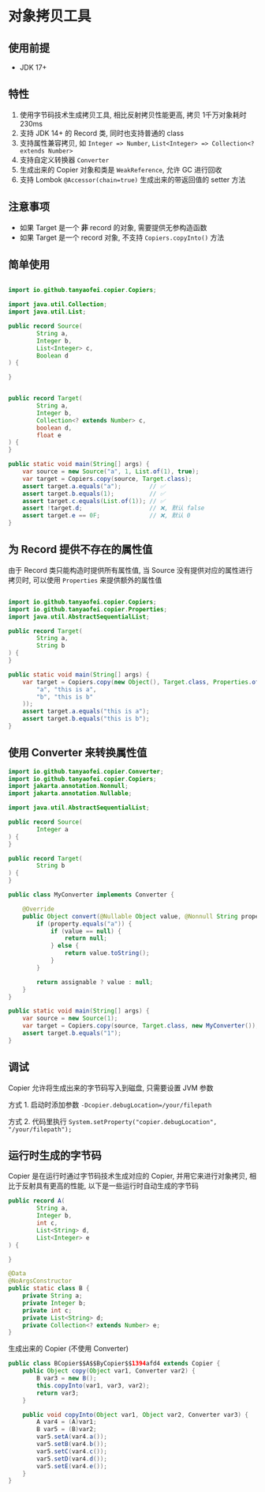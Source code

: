 # 对象拷贝工具

## 使用前提
+ JDK 17+


## 特性
1. 使用字节码技术生成拷贝工具, 相比反射拷贝性能更高, 拷贝 1千万对象耗时 230ms
2. 支持 JDK 14+ 的 Record 类, 同时也支持普通的 class
3. 支持属性兼容拷贝, 如 `Integer => Number`, `List<Integer> => Collection<? extends Number>`
4. 支持自定义转换器 `Converter`
5. 生成出来的 Copier 对象和类是 `WeakReference`, 允许 GC 进行回收
6. 支持 Lombok `@Accessor(chain=true)` 生成出来的带返回值的 setter 方法

## 注意事项
+ 如果 Target 是一个 **非** record 的对象, 需要提供无参构造函数
+ 如果 Target 是一个 record 对象, 不支持 `Copiers.copyInto()` 方法


## 简单使用

```java

import io.github.tanyaofei.copier.Copiers;

import java.util.Collection;
import java.util.List;

public record Source(
        String a,
        Integer b,
        List<Integer> c,
        Boolean d
) {

}


public record Target(
        String a,
        Integer b,
        Collection<? extends Number> c,
        boolean d,
        float e
) {
}

public static void main(String[] args) {
    var source = new Source("a", 1, List.of(1), true);
    var target = Copiers.copy(source, Target.class);
    assert target.a.equals("a");        // ✅
    assert target.b.equals(1);          // ✅
    assert target.c.equals(List.of(1)); // ✅
    assert !target.d;                   // ❌, 默认 false
    assert target.e == 0F;              // ❌, 默认 0
}
```

## 为 Record 提供不存在的属性值

由于 Record 类只能构造时提供所有属性值, 当 Source 没有提供对应的属性进行拷贝时, 可以使用 `Properties` 来提供额外的属性值

```java

import io.github.tanyaofei.copier.Copiers;
import io.github.tanyaofei.copier.Properties;
import java.util.AbstractSequentialList;

public record Target(
        String a,
        String b
) {
}

public static void main(String[] args) {
    var target = Copiers.copy(new Object(), Target.class, Properties.of(
        "a", "this is a",
        "b", "this is b"
    ));
    assert target.a.equals("this is a");
    assert target.b.equals("this is b");
}


```

## 使用 Converter 来转换属性值

```java
import io.github.tanyaofei.copier.Converter;
import io.github.tanyaofei.copier.Copiers;
import jakarta.annotation.Nonnull;
import jakarta.annotation.Nullable;

import java.util.AbstractSequentialList;

public record Source(
        Integer a
) {
}

public record Target(
        String b
) {
}

public class MyConverter implements Converter {

    @Override
    public Object convert(@Nullable Object value, @Nonnull String property, @Nonnull Class<?> propertyType, boolean assignable) {
        if (property.equals("a")) {
            if (value == null) {
                return null;
            } else {
                return value.toString();
            }
        }

        return assignable ? value : null;
    }
}

public static void main(String[] args) {
    var source = new Source(1);
    var target = Copiers.copy(source, Target.class, new MyConverter());
    assert target.b.equals("1");
}

```

## 调试
Copier 允许将生成出来的字节码写入到磁盘, 只需要设置 JVM 参数

方式 1. 启动时添加参数 `-Dcopier.debugLocation=/your/filepath` 

方式 2. 代码里执行 `System.setProperty("copier.debugLocation", "/your/filepath");`


## 运行时生成的字节码
Copier 是在运行时通过字节码技术生成对应的 Copier, 并用它来进行对象拷贝, 相比于反射具有更高的性能, 以下是一些运行时自动生成的字节码
```java
public record A(
        String a,
        Integer b,
        int c,
        List<String> d,
        List<Integer> e
) {

}

@Data
@NoArgsConstructor
public static class B {
    private String a;
    private Integer b;
    private int c;
    private List<String> d;
    private Collection<? extends Number> e;
}
```

生成出来的 Copier (不使用 Converter)

```java
public class BCopier$$A$$ByCopier$$1394afd4 extends Copier {
    public Object copy(Object var1, Converter var2) {
        B var3 = new B();
        this.copyInto(var1, var3, var2);
        return var3;
    }

    public void copyInto(Object var1, Object var2, Converter var3) {
        A var4 = (A)var1;
        B var5 = (B)var2;
        var5.setA(var4.a());
        var5.setB(var4.b());
        var5.setC(var4.c());
        var5.setD(var4.d());
        var5.setE(var4.e());
    }
}
```